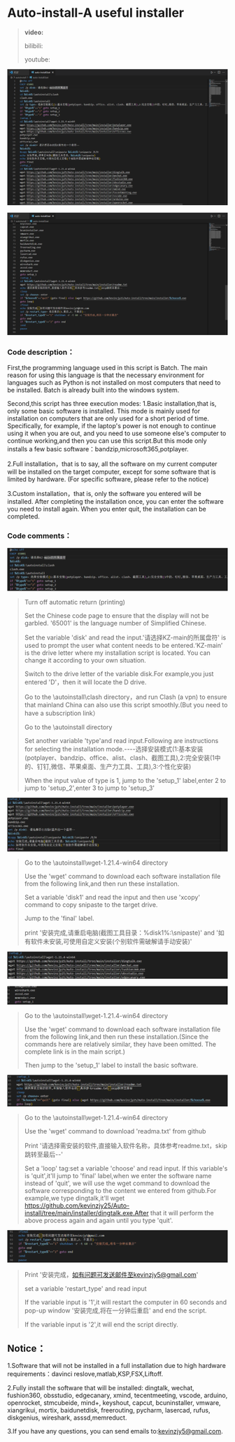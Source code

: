 # Auto-install-A useful installer 

>**video:**
>
>bilibili:
>
>youtube:

![image](image/Snipaste_2023-09-23_10-10-52.png)

![image](image/Snipaste_2023-09-23_10-11-23.png)

### Code description：

First,the programming language used in this script is Batch. The main reason for using this language is that the necessary environment for languages ​​such as Python is not installed on most computers that need to be installed. Batch is already built into the windows system.

Second,this script has three execution modes:
1.Basic installation,that is, only some basic software is installed. This mode is mainly used for installation on computers that are only used for a short period of time. Specifically, for example, if the laptop's power is not enough to continue using it when you are out, and you need to use someone else's computer to continue working,and then you can use this script.But this mode only installs a few basic software：bandzip,microsoft365,potplayer.

2.Full installation，that is to say, all the software on my current computer will be installed on the target computer, except for some software that is limited by hardware. (For specific software, please refer to the notice)

3.Custom installation，that is, only the software you entered will be installed. After completing the installation once, you can enter the software you need to install again. When you enter quit, the installation can be completed.

### Code comments：

![image](image/Snipaste_2023-09-23_10-19-44.png)

>Turn off automatic return (printing)
>
>Set the Chinese code page to ensure that the display will not be garbled. '65001' is the language number of Simplified Chinese.
>
>Set the variable 'disk' and read the input.'请选择KZ-main的所属盘符' is used to prompt the user what content needs to be entered.‘KZ-main’ is the drive letter where my installation script is located. You can change it according to your own situation.
>
>Switch to the drive letter of the variable disk.For example,you just entered 'D'，then it will locate the D drive.
>
>Go to the \autoinstall\clash directory，and run Clash (a vpn) to ensure that mainland China can also use this script smoothly.(But you need to have a subscription link）
>
>Go to the \autoinstall directory
>
>Set another variable 'type'and read input.Following are instructions for selecting the installation mode.----选择安装模式(1:基本安装(potplayer、bandzip、office、alist、clash、截图工具),2:完全安装(1中的、钉钉,微信、苹果桌面、生产力工具、工具),3:个性化安装)
>
>When the input value of type is 1, jump to the 'setup_1' label,enter 2 to jump to 'setup_2',enter 3 to jump to 'setup_3'

![image](image/Snipaste_2023-09-23_11-38-02.png)
>
>Go to the \autoinstall\wget-1.21.4-win64 directory
>
>Use the 'wget' command to download each software installation file from the following link,and then run these installation.
>
>Set a variable 'disk1' and read the input and then use 'xcopy' command to copy snipaste to the target drive.
>
>Jump to the 'final' label.
>
>print '安装完成,请重启电脑(截图工具目录：%disk1%:\snipaste)' and '如有软件未安装,可使用自定义安装(个别软件需破解请手动安装)'

![image](image/Snipaste_2023-09-24_15-00-55.png)

![image](image/Snipaste_2023-09-24_15-01-20.png)

>Go to the \autoinstall\wget-1.21.4-win64 directory
>
>Use the 'wget' command to download each software installation file from the following link,and then run these installation.(Since the commands here are relatively similar, they have been omitted. The complete link is in the main script.)
>
>Then jump to the 'setup_1' label to install the basic software.

![image](image/Snipaste_2023-09-24_15-19-58.png)

>Go to the \autoinstall\wget-1.21.4-win64 directory
>
>Use the 'wget' command to download 'readma.txt' from github
>
>Print '请选择需安装的软件,直接输入软件名称，具体参考readme.txt，skip跳转至最后--'
>
>Set a 'loop' tag:set a variable 'choose' and read input. If this variable's is 'quit',it'll jump to 'final' label,when we enter the software name instead of 'quit', we will use the wget command to download the software corresponding to the content we entered from github.For example,we type dingtalk,it'll wget https://github.com/kevinzjy25/Auto-install/tree/main/installer/dingtalk.exe.After that it will perform the above process again and again until you type 'quit'.

![image](image/Snipaste_2023-09-24_15-22-34.png)

>Print  '安装完成，如有问题可发送邮件至kevinzjy5@gmail.com'
>
>set a variable 'restart_type' and read input
>
>If the variable input is '1',it will restart the computer in 60 seconds and pop-up window '安装完成,将在一分钟后重启' and end the script.
>
>If the variable input is '2',it will end the script directly.

## Notice：

1.Software that will not be installed in a full installation due to high hardware requirements：davinci reslove,matlab,KSP,FSX,Liftoff.

2.Fully install the software that will be installed:
dingtalk,
wechat,
fushion360,
obsstudio,
edgecanary,
xmind,
tecentmeeting,
vscode,
arduino,
openrocket,
stmcubeide,
mind+,
keyshout,
capcut,
bcuninstaller,
vmware,
xiangrikui,
mortix,
baidunetdisk,
freerouting,
pycharm,
lasercad,
rufus,
diskgenius,
wireshark,
asssd,memreduct.

3.If you have any questions, you can send emails to:kevinzjy5@gmail.com.



